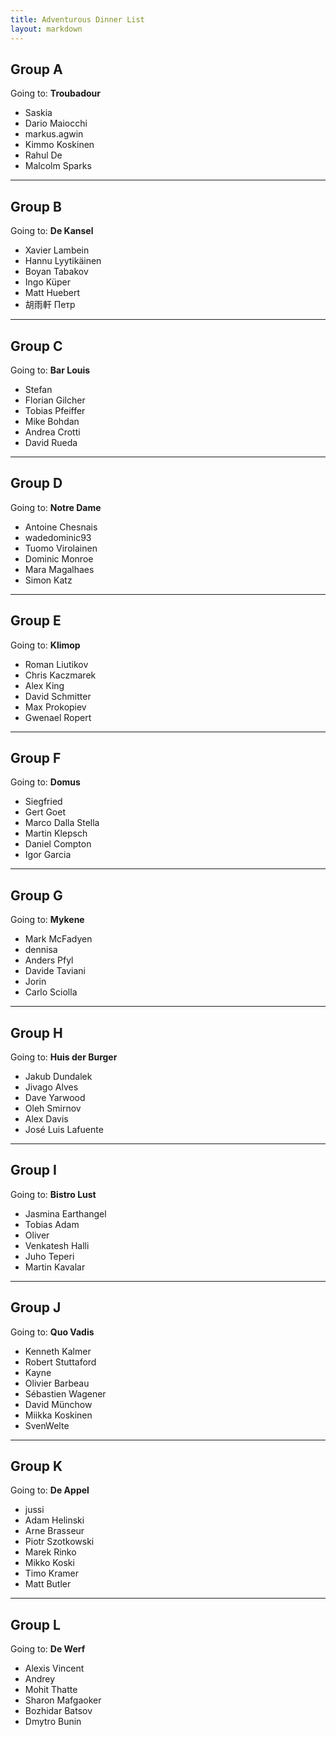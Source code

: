 ```yaml
---
title: Adventurous Dinner List
layout: markdown
---
```


## Group A

Going to: **Troubadour**

- Saskia
- Dario Maiocchi
- markus.agwin
- Kimmo Koskinen
- Rahul De
- Malcolm Sparks

-----

## Group B

Going to: **De Kansel**

- Xavier Lambein
- Hannu Lyytikäinen
- Boyan Tabakov
- Ingo Küper
- Matt Huebert
- 胡雨軒 Петр

-----

## Group C

Going to: **Bar Louis**

- Stefan
- Florian Gilcher
- Tobias Pfeiffer
- Mike Bohdan
- Andrea Crotti
- David Rueda

-----

## Group D

Going to: **Notre Dame**

- Antoine Chesnais
- wadedominic93
- Tuomo Virolainen
- Dominic Monroe
- Mara Magalhaes
- Simon Katz

-----

## Group E

Going to: **Klimop**

- Roman Liutikov
- Chris Kaczmarek
- Alex King
- David Schmitter
- Max Prokopiev
- Gwenael Ropert

-----

## Group F

Going to: **Domus**

- Siegfried
- Gert Goet
- Marco Dalla Stella
- Martin Klepsch
- Daniel Compton
- Igor Garcia

-----

## Group G

Going to: **Mykene**

- Mark McFadyen
- dennisa
- Anders Pfyl
- Davide Taviani
- Jorin
- Carlo Sciolla

-----

## Group H

Going to: **Huis der Burger**

- Jakub Dundalek
- Jivago Alves
- Dave Yarwood
- Oleh Smirnov
- Alex Davis
- José Luis Lafuente

-----

## Group I

Going to: **Bistro Lust**

- Jasmina Earthangel
- Tobias Adam
- Oliver
- Venkatesh Halli
- Juho Teperi
- Martin Kavalar

-----

## Group J

Going to: **Quo Vadis**

- Kenneth Kalmer
- Robert Stuttaford
- Kayne
- Olivier Barbeau
- Sébastien Wagener
- David Münchow
- Miikka Koskinen
- SvenWelte

-----

## Group K

Going to: **De Appel**

- jussi
- Adam Helinski
- Arne Brasseur
- Piotr Szotkowski
- Marek Rinko
- Mikko Koski
- Timo Kramer
- Matt Butler

-----

## Group L

Going to: **De Werf**

- Alexis Vincent
- Andrey
- Mohit Thatte
- Sharon Mafgaoker
- Bozhidar Batsov
- Dmytro Bunin
